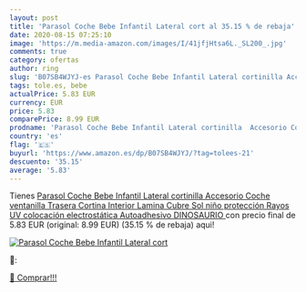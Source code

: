 ```yaml
---
layout: post
title: 'Parasol Coche Bebe Infantil Lateral cort al 35.15 % de rebaja'
date: 2020-08-15 07:25:10
image: 'https://m.media-amazon.com/images/I/41jfjHtsa6L._SL200_.jpg'
comments: true
category: ofertas
author: ring
slug: 'B07SB4WJYJ-es Parasol Coche Bebe Infantil Lateral cortinilla Accesorio...'
tags: tole.es, bebe
actualPrice: 5.83 EUR
currency: EUR
price: 5.83
comparePrice: 8.99 EUR
prodname: 'Parasol Coche Bebe Infantil Lateral cortinilla  Accesorio Coche ventanilla Trasera  Cortina Interior Lamina Cubre Sol niño  protección Rayos UV  colocación electrostática Autoadhesivo  DINOSAURIO '
country: 'es'
flag: '🇪🇸'
buyurl: 'https://www.amazon.es/dp/B07SB4WJYJ/?tag=tolees-21'
descuento: '35.15'
average: '5.83'
---
```


Tienes [Parasol Coche Bebe Infantil Lateral cortinilla  Accesorio Coche ventanilla Trasera  Cortina Interior Lamina Cubre Sol niño  protección Rayos UV  colocación electrostática Autoadhesivo  DINOSAURIO ](https://www.amazon.es/dp/B07SB4WJYJ/?tag=tolees-21) con precio final de  5.83 EUR (original: 8.99 EUR) (35.15 %  de rebaja) aqui!

[![Parasol Coche Bebe Infantil Lateral cort](https://m.media-amazon.com/images/I/41jfjHtsa6L._SL200_.jpg)](https://www.amazon.es/dp/B07SB4WJYJ/?tag=tolees-21)

🔎:


[🛒 Comprar!!!](https://www.amazon.es/dp/B07SB4WJYJ/?tag=tolees-21)
